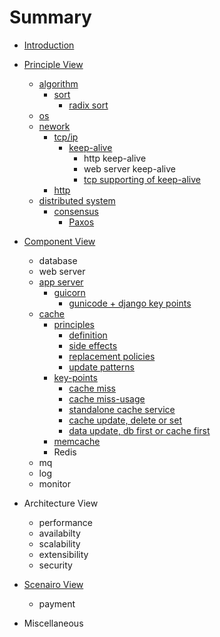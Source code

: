 # Summary

* [Introduction](README.md)

* [Principle View](principle_view/principle_view.md)
  * [algorithm](principle_view/algorithm/algorithm.md)
    * [sort](principle_view/algorithm/sort/sort.md)
      * [radix sort](principle_view/algorithm/sort/radix_sort.md)
  * [os](principle_view/os/os.md)
  * [nework](principle_view/network/network.md)
    * [tcp/ip](principle_view/network/tcp-ip/tcp-ip.md)
      * [keep-alive](principle_view/network/tcp-ip/keep_alive/keep_alive.md)
        * http keep-alive
        * web server keep-alive
        * [tcp supporting of keep-alive](principle_view/network/tcp-ip/keep_alive/tcp_support.md)
    * [http](principle_view/network/http.md)
  * [distributed system](principle_view/distributed_system/distributed_system.md)
    * [consensus](principle_view/distributed_system/consensus/consensus.md)
      * [Paxos](principle_view/distributed_system/consensus/paxos.md)
* [Component View](component_view/component_view.md)
  * database
  * web server
  * [app server](component_view/app_server/app_server.md)
    * [guicorn](component_view/app_server/gunicorn/gunicorn.md)
      * [gunicode + django key points](component_view/app_server/gunicorn/gunicorn_django_key_points/gunicorn_django_keep_points.md)
  * [cache](component_view/cache/cache.md)
    * [principles](component_view/cache/principles/principles.md)
      * [definition](component_view/cache/principles/definition.md)
      * [side effects](component_view/cache/principles/side_effects.md)
      * [replacement policies](component_view/cache/principles/replacement_policies.md)
      * [update patterns](component_view/cache/principles/update_patterns.md)
    * [key-points](component_view/cache/key_points/key_points.md)
      * [cache miss](component_view/cache/key_points/cache_miss.md)
      * [cache miss-usage](component_view/cache/key_points/cache_misusage.md)
      * [standalone cache service](component_view/cache/key_points/standalone_cache_service.md)
      * [cache update, delete or set](component_view/cache/key_points/cache_update_delete_or_set.md)
      * [data update, db first or cache first](component_view/cache/key_points/update_data_db_first_or_cache_first.)
    * [memcache](component_view/cache/memcache/memcache.md)
    * Redis 
  * mq
  * log
  * monitor 
* Architecture View
  * performance
  * availabilty
  * scalability
  * extensibility
  * security
* [Scenairo View]()
  * payment
* Miscellaneous